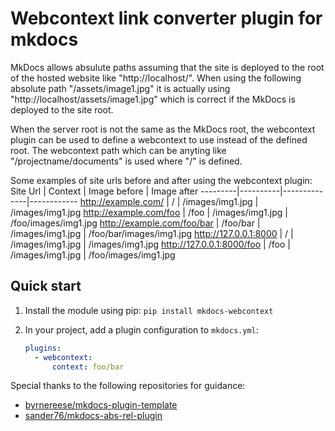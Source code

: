 # Webcontext link converter plugin for mkdocs

MkDocs allows absulute paths assuming that the site is deployed to the root of the hosted website like "http://localhost/". When using the following absolute path "/assets/image1.jpg" it is actually using "http://localhost/assets/image1.jpg" which is correct if the MkDocs is deployed to the site root.

When the server root is not the same as the MkDocs root, the webcontext plugin can be used to define a webcontext to use instead of the defined root. The webcontext path which can be anyting like "/projectname/documents" is used where "/" is defined.

Some examples of site urls before and after using the webcontext plugin:
Site Url | Context  | Image before | Image after 
---------|----------|--------------|------------ 
http://example.com/        | / | /images/img1.jpg | /images/img1.jpg
http://example.com/foo     | /foo | /images/img1.jpg | /foo/images/img1.jpg
http://example.com/foo/bar | /foo/bar | /images/img1.jpg | /foo/bar/images/img1.jpg
http://127.0.0.1:8000      | / | /images/img1.jpg | /images/img1.jpg
http://127.0.0.1:8000/foo  | /foo | /images/img1.jpg | /foo/images/img1.jpg


## Quick start

1. Install the module using pip: `pip install mkdocs-webcontext`

2. In your project, add a plugin configuration to `mkdocs.yml`:

   ```yaml
   plugins:
     - webcontext:
         context: foo/bar
   ```

Special thanks to the following repositories for guidance:

* [byrnereese/mkdocs-plugin-template](https://github.com/byrnereese/mkdocs-plugin-template)
* [sander76/mkdocs-abs-rel-plugin](https://github.com/sander76/mkdocs-abs-rel-plugin)